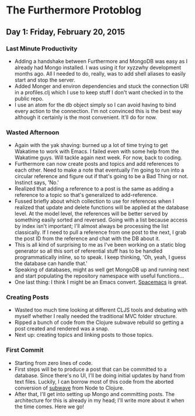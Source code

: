 # The Furthermore Protoblog

## Day 1: Friday, February 20, 2015

### Last Minute Productivity
* Adding a handshake between Furthermore and MongoDB was easy as I already had Mongo installed. I was using it for xyzzwhy development months ago. All I needed to do, really, was to add shell aliases to easily start and stop the server.
* Added Monger and environ dependencies and stuck the connection URI in a profiles.clj which I use to keep stuff I don't want checked in to the public repo.
* I use an atom for the db object simply so I can avoid having to bind every action to the connection. I'm not convinced this is the best way although it certainly is the most convenient. It'll do for now.

### Wasted Afternoon
* Again with the yak shaving: burned up a lot of time trying to get Wakatime to work with Emacs. I failed even with some help from the Wakatime guys. Will tackle again next week. For now, back to coding.
* Furthermore can now create posts and topics and add references to each other. Need to make a note that eventually I'm going to run into a circular reference and figure out if that's going to be a Bad Thing or not. Instinct says, 'No.'
* Realized that adding a reference to a post is the same as adding a reference to a topic so that's generalized to add-reference.
* Fussed briefly about which collection to use for references when I realized that update and delete functions will be applied at the database level. At the model level, the references will be better served by something easily sorted and reversed. Going with a list because access by index isn't important; I'll almost always be processing the list classically. If I need to pull a reference from one post to the next, I grab the post ID from the reference and chat with the DB about it.
* This is all kind of surprising to me as I've been working on a static blog generator so all this sort of referential stuff has to be handled programmatically inline, so to speak. I keep thinking, 'Oh, yeah, I guess the database can handle that.'
* Speaking of databases, might as well get MongoDB up and running next and start populating the repository namespace with useful functions...
* One last thing: I think I might be an Emacs convert. [Spacemacs](https://github.com/syl20bnr/spacemacs) is great.

### Creating Posts
* Wasted too much time looking at different CLJS tools and debating with myself whether I really needed the traditional MVC folder structure.
* Ripped a bunch of code from the Clojure subwave rebuild so getting a post created and rendered was a snap.
* Next up: creating topics and linking posts to those topics.

### First Commit
* Starting from zero lines of code.
* First steps will be to produce a post that can be committed to a database. Since there's no UI, I'll be doing initial updates by hand from text files. Luckily, I can borrow most of this code from the aborted conversion of [subwave](https://www.github.com/akivaschoen/subwave) from Node to Clojure.
* After that, I'll get into setting up Mongo and committing posts. The architecture for this is already in my head; I'll write more about it when the time comes. Here we go!
